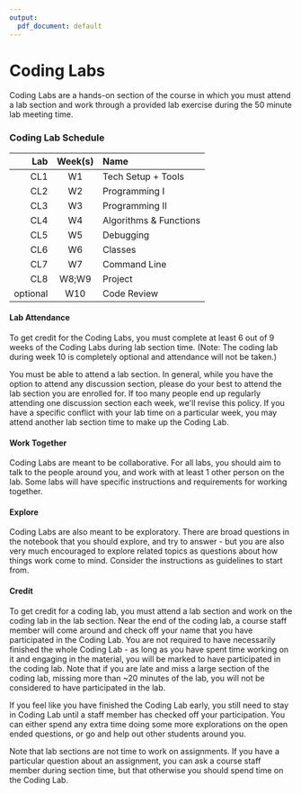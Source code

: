 ```yaml
---
output:
  pdf_document: default
---
```

# Coding Labs

Coding Labs are a hands-on section of the course in which you must attend a lab section and work through a provided lab exercise during the 50 minute lab meeting time.

### Coding Lab Schedule

| Lab            | Week(s)        | Name  |
| -------------: |:--------------:|:-----------|
| CL1 	         | W1			        | Tech Setup + Tools |
| CL2 	         | W2             | Programming I |
| CL3	           | W3             | Programming II |
| CL4	           | W4             | Algorithms & Functions |
| CL5	           | W5             | Debugging |
| CL6	           | W6             | Classes |
| CL7	           | W7             | Command Line |
| CL8	           | W8;W9          | Project |
| optional       | W10            | Code Review |

#### Lab Attendance

To get credit for the Coding Labs, you must complete at least 6 out of 9 weeks of the Coding Labs during lab section time. (Note: The coding lab during week 10 is completely optional and attendance will not be taken.) 

You must be able to attend a lab section. In general, while you have the option to attend any discussion section, please do your best to attend the lab section you are enrolled for. If too many people end up regularly attending one discussion section each week, we'll revise this policy. If you have a specific conflict with your lab time on a particular week, you may attend another lab section time to make up the Coding Lab.

#### Work Together

Coding Labs are meant to be collaborative. For all labs, you should aim to talk to the people around you, and work with at least 1 other person on the lab. Some labs will have specific instructions and requirements for working together.

#### Explore

Coding Labs are also meant to be exploratory. There are broad questions in the notebook that you should explore, and try to answer - but you are also very much encouraged to explore related topics as questions about how things work come to mind. Consider the instructions as guidelines to start from. 

#### Credit

To get credit for a coding lab, you must attend a lab section and work on the coding lab in the lab section. Near the end of the coding lab, a course staff member will come around and check off your name that you have participated in the Coding Lab. You are not required to have necessarily finished the whole Coding Lab - as long as you have spent time working on it and engaging in the material, you will be marked to have participated in the coding lab. Note that if you are late and miss a large section of the coding lab, missing more than ~20 minutes of the lab, you will not be considered to have participated in the lab.

If you feel like you have finished the Coding Lab early, you still need to stay in Coding Lab until a staff member has checked off your participation. You can either spend any extra time doing some more explorations on the open ended questions, or go and help out other students around you.

Note that lab sections are not time to work on assignments. If you have a particular question about an assignment, you can ask a course staff member during section time, but that otherwise you should spend time on the Coding Lab.